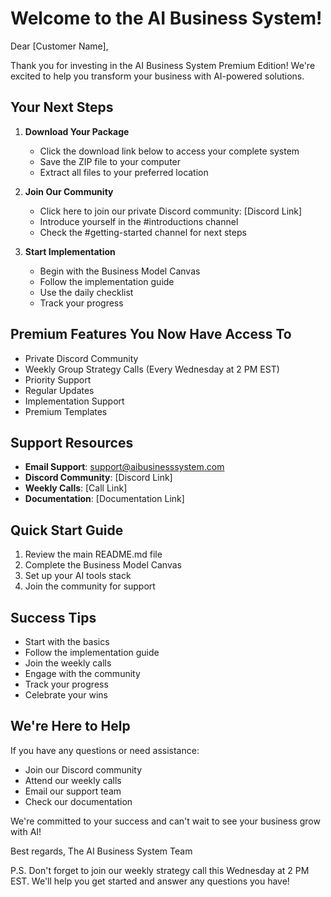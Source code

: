# Welcome to the AI Business System!

Dear [Customer Name],

Thank you for investing in the AI Business System Premium Edition! We're excited to help you transform your business with AI-powered solutions.

## Your Next Steps

1. **Download Your Package**
   - Click the download link below to access your complete system
   - Save the ZIP file to your computer
   - Extract all files to your preferred location

2. **Join Our Community**
   - Click here to join our private Discord community: [Discord Link]
   - Introduce yourself in the #introductions channel
   - Check the #getting-started channel for next steps

3. **Start Implementation**
   - Begin with the Business Model Canvas
   - Follow the implementation guide
   - Use the daily checklist
   - Track your progress

## Premium Features You Now Have Access To

- Private Discord Community
- Weekly Group Strategy Calls (Every Wednesday at 2 PM EST)
- Priority Support
- Regular Updates
- Implementation Support
- Premium Templates

## Support Resources

- **Email Support**: support@aibusinesssystem.com
- **Discord Community**: [Discord Link]
- **Weekly Calls**: [Call Link]
- **Documentation**: [Documentation Link]

## Quick Start Guide

1. Review the main README.md file
2. Complete the Business Model Canvas
3. Set up your AI tools stack
4. Join the community for support

## Success Tips

- Start with the basics
- Follow the implementation guide
- Join the weekly calls
- Engage with the community
- Track your progress
- Celebrate your wins

## We're Here to Help

If you have any questions or need assistance:
- Join our Discord community
- Attend our weekly calls
- Email our support team
- Check our documentation

We're committed to your success and can't wait to see your business grow with AI!

Best regards,
The AI Business System Team

P.S. Don't forget to join our weekly strategy call this Wednesday at 2 PM EST. We'll help you get started and answer any questions you have! 